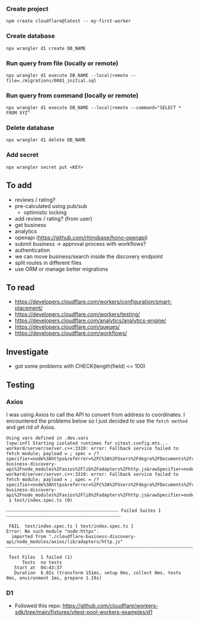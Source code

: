 ### Create project
`npm create cloudflare@latest -- my-first-worker`

### Create database
`npx wrangler d1 create DB_NAME`

### Run query from file (locally or remote)
`npx wrangler d1 execute DB_NAME --local|remote --file=./migrations/0001_initial.sql`

### Run query from command (locally or remote)
`npx wrangler d1 execute DB_NAME --local|remote --command="SELECT * FROM XYZ"`

### Delete database
`npx wrangler d1 delete DB_NAME`

### Add secret
`npx wrangler secret put <KEY>`


## To add

- reviews / rating?
 - pre-calculated using pub/sub
    - optimistic locking
- add review / rating? (from user)
- get business
- analytics
- openapi (https://github.com/rhinobase/hono-openapi)
- submit business -> approval process with workflows?
- authentication
- we can move business/search inside the discovery endpoint
- split routes in different files
- use ORM or manage better migrations

## To read

- https://developers.cloudflare.com/workers/configuration/smart-placement/
- https://developers.cloudflare.com/workers/testing/
- https://developers.cloudflare.com/analytics/analytics-engine/
- https://developers.cloudflare.com/queues/
- https://developers.cloudflare.com/workflows/

## Investigate

- got some problems with CHECK(length(field) <= 100) 


## Testing

### Axios
I was using Axios to call the API to convert from address to coordinates. I encountered the problems below so I just decided to use the `fetch method` and get rid of Axios.

```
Using vars defined in .dev.vars
[vpw:inf] Starting isolated runtimes for vitest.config.mts...
workerd/server/server.c++:3319: error: Fallback service failed to fetch module; payload = ; spec = /?specifier=node%3Ahttps&referrer=%2FC%3A%2FUsers%2Fdegra%2FDocuments%2Fcode%2Fcloudflare-business-discovery-api%2Fnode_modules%2Faxios%2Flib%2Fadapters%2Fhttp.js&rawSpecifier=node%3Ahttps
workerd/server/server.c++:3319: error: Fallback service failed to fetch module; payload = ; spec = /?specifier=node%3Ahttps&referrer=%2FC%3A%2FUsers%2Fdegra%2FDocuments%2Fcode%2Fcloudflare-business-discovery-api%2Fnode_modules%2Faxios%2Flib%2Fadapters%2Fhttp.js&rawSpecifier=node%3Ahttps
 ❯ test/index.spec.ts (0)

⎯⎯⎯⎯⎯⎯⎯⎯⎯⎯⎯⎯⎯⎯⎯⎯⎯⎯⎯⎯⎯⎯⎯⎯⎯⎯⎯⎯⎯⎯⎯⎯⎯⎯⎯⎯⎯⎯⎯⎯⎯⎯⎯⎯⎯⎯⎯⎯⎯⎯⎯ Failed Suites 1 ⎯⎯⎯⎯⎯⎯⎯⎯⎯⎯⎯⎯⎯⎯⎯⎯⎯⎯⎯⎯⎯⎯⎯⎯⎯⎯⎯⎯⎯⎯⎯⎯⎯⎯⎯⎯⎯⎯⎯⎯⎯⎯⎯⎯⎯⎯⎯⎯⎯⎯⎯⎯

 FAIL  test/index.spec.ts [ test/index.spec.ts ]
Error: No such module "node:https".
  imported from "./cloudflare-business-discovery-api/node_modules/axios/lib/adapters/http.js"
⎯⎯⎯⎯⎯⎯⎯⎯⎯⎯⎯⎯⎯⎯⎯⎯⎯⎯⎯⎯⎯⎯⎯⎯⎯⎯⎯⎯⎯⎯⎯⎯⎯⎯⎯⎯⎯⎯⎯⎯⎯⎯⎯⎯⎯⎯⎯⎯⎯⎯⎯⎯⎯⎯⎯⎯⎯⎯⎯⎯⎯⎯⎯⎯⎯⎯⎯⎯⎯⎯⎯⎯⎯⎯⎯⎯⎯⎯⎯⎯⎯⎯⎯⎯⎯⎯⎯⎯⎯⎯⎯⎯⎯⎯⎯⎯⎯⎯⎯⎯⎯⎯⎯⎯⎯⎯⎯⎯⎯⎯⎯⎯⎯⎯[1/1]⎯

 Test Files  1 failed (1)
      Tests  no tests
   Start at  04:43:37
   Duration  6.02s (transform 151ms, setup 0ms, collect 0ms, tests 0ms, environment 1ms, prepare 1.19s)
```

### D1

- Followed this repo: https://github.com/cloudflare/workers-sdk/tree/main/fixtures/vitest-pool-workers-examples/d1
